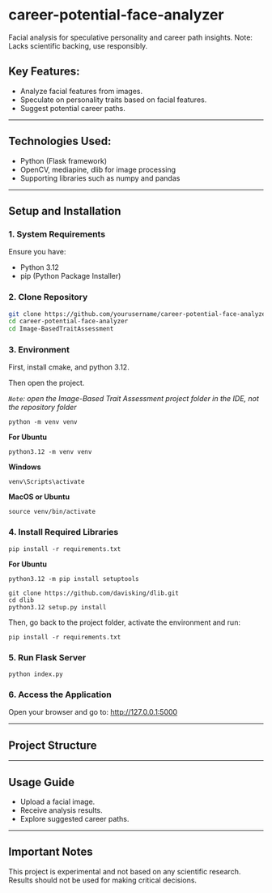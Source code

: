 # career-potential-face-analyzer
Facial analysis for speculative personality and career path insights. Note: Lacks scientific backing, use responsibly.

## Key Features:
- Analyze facial features from images.
- Speculate on personality traits based on facial features.
- Suggest potential career paths.

---

## Technologies Used:
- Python (Flask framework)
- OpenCV, mediapine, dlib for image processing
- Supporting libraries such as numpy and pandas

---

## Setup and Installation

### 1. System Requirements
Ensure you have:
- Python 3.12
- pip (Python Package Installer)

### 2. Clone Repository
```bash
git clone https://github.com/yourusername/career-potential-face-analyzer.git
cd career-potential-face-analyzer
cd Image-BasedTraitAssessment
```

### 3. Environment
First, install cmake, and python 3.12.

Then open the project.

*`Note`: open the Image-Based Trait Assessment project folder in the IDE, not the repository folder*
```
python -m venv venv
```

**For Ubuntu**
```
python3.12 -m venv venv
```

**Windows**
```
venv\Scripts\activate 
```

**MacOS or Ubuntu**
```
source venv/bin/activate
```


### 4. Install Required Libraries
```
pip install -r requirements.txt
```

**For Ubuntu**
```
python3.12 -m pip install setuptools
```
```
git clone https://github.com/davisking/dlib.git
cd dlib
python3.12 setup.py install
```

Then, go back to the project folder, activate the environment and run:
```
pip install -r requirements.txt
```

### 5. Run Flask Server
```
python index.py
```

### 6. Access the Application
Open your browser and go to: http://127.0.0.1:5000

---

## Project Structure

---

## Usage Guide

- Upload a facial image.
- Receive analysis results.
- Explore suggested career paths.

---

## Important Notes
This project is experimental and not based on any scientific research. Results should not be used for making critical decisions.

